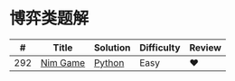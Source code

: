 # 博弈类题解

|#|Title|Solution|Difficulty|Review|
|---|-----|--------|----------|--|
|292|[Nim Game](https://leetcode.com/problems/nim-game)|[Python](./algorithms/292.%20Nim%20Game.md)|Easy|❤|
